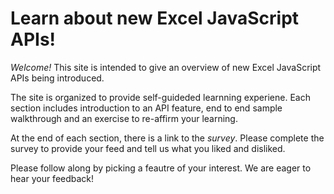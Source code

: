 # Learn about new Excel JavaScript APIs!

*Welcome!* This site is intended to give an overview of new Excel JavaScript APIs being introduced. 

The site is organized to provide self-guideded learnning experiene. Each section includes introduction to an API feature, end to end sample walkthrough and an exercise to re-affirm your learning. 

At the end of each section, there is a link to the *survey*. Please complete the survey to provide your feed and tell us what you liked and disliked. 

Please follow along by picking a feautre of your interest. We are eager to hear your feedback!

